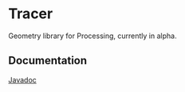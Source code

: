 # Tracer
Geometry library for Processing, currently in alpha.

## Documentation
[Javadoc](http://jamesmorrowdesign.com/path-tracer/doc/index.html)
